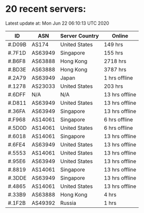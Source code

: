 # 20 recent servers:

Latest update at: Mon Jun 22 06:10:13 UTC 2020

| ID | ASN | Server Country | Online |
| -- | --- | -------------- | ------ |
| #.D09B | AS174 | United States | 149 hrs |
| #.7F1D | AS63949 | Singapore | 155 hrs |
| #.B6F8 | AS63888 | Hong Kong | 2718 hrs |
| #.BD3E | AS63888 | Hong Kong | 3787 hrs |
| #.2A79 | AS63949 | Japan | 1 hrs offline |
| #.1278 | AS23033 | United States | 203 hrs |
| #.6DFF | N/A | N/A | 13 hrs offline |
| #.D811 | AS63949 | United States | 13 hrs offline |
| #.36FA | AS63949 | Singapore | 13 hrs offline |
| #.F968 | AS14061 | Singapore | 6 hrs offline |
| #.5D0D | AS14061 | United States | 6 hrs offline |
| #.6018 | AS14061 | Singapore | 13 hrs offline |
| #.6FE4 | AS63949 | United States | 13 hrs offline |
| #.5553 | AS14061 | United States | 13 hrs offline |
| #.95E6 | AS63949 | United States | 13 hrs offline |
| #.8819 | AS14061 | Singapore | 13 hrs offline |
| #.3DDE | AS63949 | Singapore | 13 hrs offline |
| #.4865 | AS14061 | United States | 13 hrs offline |
| #.33B9 | AS63888 | Hong Kong | 4 hrs |
| #.1F2B | AS49392 | Russia | 1 hrs |

